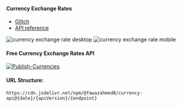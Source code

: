 
#### Currency Exchange Rates
* [Glitch](https://dynamic-web---api---penny.glitch.me/)
* [API reference](https://github.com/fawazahmed0/exchange-api?tab=readme-ov-file)

![currency exchange rate desktop](https://github.com/PanithanPenny/ITP-Dynamic-Web/assets/143921260/43c139ba-d67f-4825-a13f-7cf356d3aed6)
![currency exchange rate mobile](https://github.com/PanithanPenny/ITP-Dynamic-Web/assets/143921260/9b983645-438b-4885-9817-6f21cdf0ab0e)

#### Free Currency Exchange Rates API
[![Publish-Currencies](https://github.com/fawazahmed0/exchange-api/actions/workflows/run.yml/badge.svg)](https://github.com/fawazahmed0/exchange-api/actions/workflows/run.yml)


#### URL Structure:
`https://cdn.jsdelivr.net/npm/@fawazahmed0/currency-api@{date}/{apiVersion}/{endpoint}`



